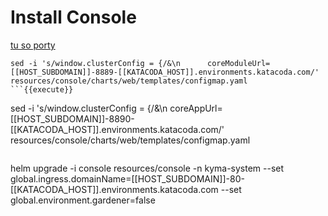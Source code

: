 # Install Console


[tu so porty](http://[[HOST_SUBDOMAIN]]-[[KATACODA_HOST]].environments.katacoda.com)


```
sed -i 's/window.clusterConfig = {/&\n      coreModuleUrl=[[HOST_SUBDOMAIN]]-8889-[[KATACODA_HOST]].environments.katacoda.com/' resources/console/charts/web/templates/configmap.yaml
```{{execute}}

```
sed -i 's/window.clusterConfig = {/&\n      coreAppUrl=[[HOST_SUBDOMAIN]]-8890-[[KATACODA_HOST]].environments.katacoda.com/' resources/console/charts/web/templates/configmap.yaml
```{{execute}}

```
helm upgrade -i console resources/console -n kyma-system --set global.ingress.domainName=[[HOST_SUBDOMAIN]]-80-[[KATACODA_HOST]].environments.katacoda.com --set global.environment.gardener=false
```{{execute}}
